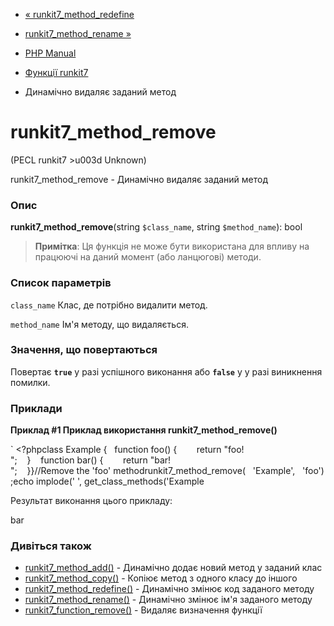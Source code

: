 - [« runkit7_method_redefine](function.runkit7-method-redefine.md)
- [runkit7_method_rename »](function.runkit7-method-rename.md)

- [PHP Manual](index.md)
- [Функції runkit7](ref.runkit7.md)
- Динамічно видаляє заданий метод

# runkit7_method_remove

(PECL runkit7 \>u003d Unknown)

runkit7_method_remove - Динамічно видаляє заданий метод

### Опис

**runkit7_method_remove**(string `$class_name`, string `$method_name`):
bool

> **Примітка**: Ця функція не може бути використана для впливу на
> працюючі на даний момент (або ланцюгові) методи.

### Список параметрів

`class_name`
Клас, де потрібно видалити метод.

`method_name`
Ім'я методу, що видаляється.

### Значення, що повертаються

Повертає **`true`** у разі успішного виконання або **`false`** у
у разі виникнення помилки.

### Приклади

**Приклад #1 Приклад використання **runkit7_method_remove()****

` <?phpclass Example {   function foo() {        return "foo!
";    }    function bar() {        return "bar!
";    }}//Remove the 'foo' methodrunkit7_method_remove(   'Example',   'foo');echo implode(' ', get_class_methods('Example

Результат виконання цього прикладу:

bar

### Дивіться також

- [runkit7_method_add()](function.runkit7-method-add.md) -
Динамічно додає новий метод у заданий клас
- [runkit7_method_copy()](function.runkit7-method-copy.md) -
Копіює метод з одного класу до іншого
- [runkit7_method_redefine()](function.runkit7-method-redefine.md) -
Динамічно змінює код заданого методу
- [runkit7_method_rename()](function.runkit7-method-rename.md) -
Динамічно змінює ім'я заданого методу
- [runkit7_function_remove()](function.runkit7-function-remove.md) -
Видаляє визначення функції
